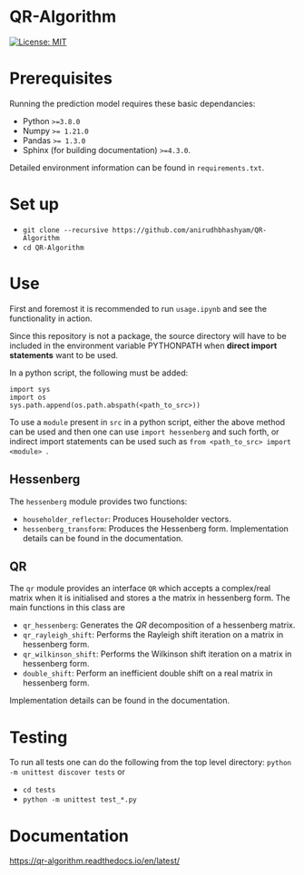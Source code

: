 # QR-Algorithm

[![License: MIT](https://img.shields.io/badge/License-MIT-yellow.svg)](https://opensource.org/licenses/MIT)

# Prerequisites
Running the prediction model requires these basic dependancies:

* Python `>=3.8.0`
* Numpy `>= 1.21.0`
* Pandas `>= 1.3.0`
* Sphinx (for building documentation) `>=4.3.0`.

Detailed environment information can be found in `requirements.txt`.

# Set up
* `git clone --recursive https://github.com/anirudhbhashyam/QR-Algorithm`
* `cd QR-Algorithm`

# Use
First and foremost it is recommended to run `usage.ipynb` and see the functionality in action.

Since this repository is not a package, the source directory will have to be included in the environment variable PYTHONPATH when **direct import statements** want to be used. 

In a python script, the following must be added:
```
import sys
import os
sys.path.append(os.path.abspath(<path_to_src>))
```

To use a `module` present in `src` in a python script, either the above method can be used and then one can use `import hessenberg` and such forth, or indirect import statements can be used such as `from <path_to_src> import <module> `.

## Hessenberg
The `hessenberg` module provides two functions:
* `householder_reflector`: Produces Householder vectors.
* `hessenberg_transform`: Produces the Hessenberg form.
Implementation details can be found in the documentation. 

## QR
The `qr` module provides an interface `QR` which accepts a complex/real matrix when it is initialised and stores a the matrix in hessenberg form. The main functions in this class are 
* `qr_hessenberg`: Generates the $QR$ decomposition of a hessenberg matrix. 
* `qr_rayleigh_shift`: Performs the Rayleigh shift iteration on a matrix in hessenberg form.
* `qr_wilkinson_shift`: Performs the Wilkinson shift iteration on a matrix in hessenberg form.
* `double_shift`: Perform an inefficient double shift on a real matrix in hessenberg form.

Implementation details can be found in the documentation. 

# Testing
To run all tests one can do the following from the top level directory:
`python -m unittest discover tests`
or
* `cd tests`
* `python -m unittest test_*.py`

# Documentation 
https://qr-algorithm.readthedocs.io/en/latest/
